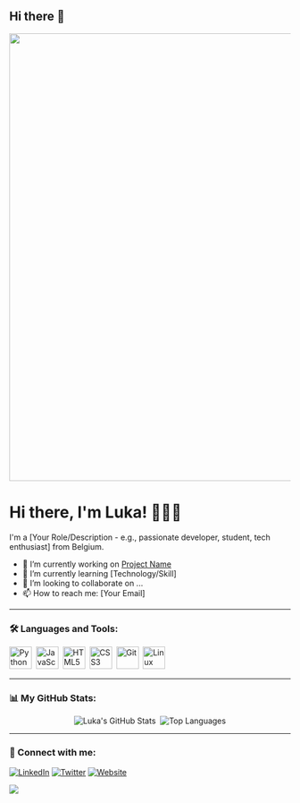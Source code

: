 ## Hi there 👋

<p align="center">
  <img src="URL_TO_YOUR_BANNER" width="800">
</p>

# Hi there, I'm Luka! 👋🇧🇪

I'm a [Your Role/Description - e.g., passionate developer, student, tech enthusiast] from Belgium.

* 🔭 I’m currently working on [Project Name](Link_to_project)
* 🌱 I’m currently learning [Technology/Skill]
* 👯 I’m looking to collaborate on ...
* 📫 How to reach me: [Your Email]

---

### 🛠️ Languages and Tools:

<p align="left">
  <img src="https://cdn.jsdelivr.net/gh/devicons/devicon/icons/python/python-original.svg" alt="Python" width="40" height="40"/>&nbsp;
  <img src="https://cdn.jsdelivr.net/gh/devicons/devicon/icons/javascript/javascript-original.svg" alt="JavaScript" width="40" height="40"/>&nbsp;
  <img src="https://cdn.jsdelivr.net/gh/devicons/devicon/icons/html5/html5-original-wordmark.svg" alt="HTML5" width="40" height="40"/>&nbsp;
  <img src="https://cdn.jsdelivr.net/gh/devicons/devicon/icons/css3/css3-original-wordmark.svg" alt="CSS3" width="40" height="40"/>&nbsp;
  <img src="https://cdn.jsdelivr.net/gh/devicons/devicon/icons/git/git-original.svg" alt="Git" width="40" height="40"/>&nbsp;
  <img src="https://cdn.jsdelivr.net/gh/devicons/devicon/icons/linux/linux-original.svg" alt="Linux" width="40" height="40"/>&nbsp;
  </p>

---

### 📊 My GitHub Stats:

<p align="center">
  <img src="https://github-readme-stats.vercel.app/api?username=LukaDeserranno&show_icons=true&theme=radical" alt="Luka's GitHub Stats"/>&nbsp;
  <img src="https://github-readme-stats.vercel.app/api/top-langs/?username=LukaDeserranno&layout=compact&theme=radical" alt="Top Languages"/>
</p>

---

### 🔗 Connect with me:

<p align="left">
<a href="YOUR_LINKEDIN_URL" target="_blank"><img src="https://img.shields.io/badge/LinkedIn-%230A66C2?style=for-the-badge&logo=linkedin&logoColor=white" alt="LinkedIn"></a>
<a href="YOUR_TWITTER_URL" target="_blank"><img src="https://img.shields.io/badge/Twitter-%231DA1F2?style=for-the-badge&logo=twitter&logoColor=white" alt="Twitter"></a>
<a href="YOUR_WEBSITE_URL" target="_blank"><img src="https://img.shields.io/badge/Website-YourColor?style=for-the-badge&logo=firefox&logoColor=white" alt="Website"></a>
</p>

![](https://komarev.com/ghpvc/?username=LukaDeserranno)

